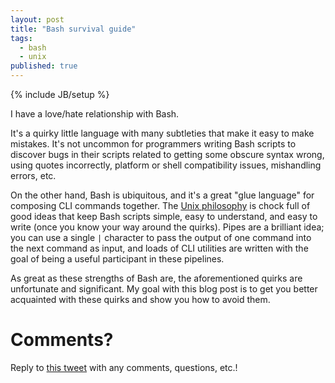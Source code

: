 ```yaml
---
layout: post
title: "Bash survival guide"
tags:
  - bash
  - unix
published: true
---
```


{% include JB/setup %}

I have a love/hate relationship with Bash.

It's a quirky little language with many subtleties that make it easy to make
mistakes. It's not uncommon for programmers writing Bash scripts to discover
bugs in their scripts related to getting some obscure syntax wrong, using quotes
incorrectly, platform or shell compatibility issues, mishandling errors, etc.

On the other hand, Bash is ubiquitous, and it's a great "glue language" for
composing CLI commands together. The [Unix philosophy][unix-philosophy] is chock
full of good ideas that keep Bash scripts simple, easy to understand, and easy
to write (once you know your way around the quirks). Pipes are a brilliant
idea; you can use a single `|` character to pass the output of one command into
the next command as input, and loads of CLI utilities are written with the goal
of being a useful participant in these pipelines.

As great as these strengths of Bash are, the aforementioned quirks are
unfortunate and significant. My goal with this blog post is to get you better
acquainted with these quirks and show you how to avoid them.

# Comments?

Reply to [this tweet][tweet] with any comments, questions, etc.!

[tweet]: https://twitter.com/dave_yarwood/status/FIXME

[unix-philosophy]: https://en.wikipedia.org/wiki/Unix_philosophy
